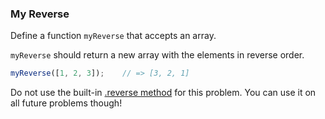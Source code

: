 ### My Reverse

Define a function `myReverse` that accepts an array.

`myReverse` should return a new array with the elements in reverse order.

```javascript
myReverse([1, 2, 3]);    // => [3, 2, 1]
```

Do not use the built-in [.reverse method](https://developer.mozilla.org/en-US/docs/Web/JavaScript/Reference/Global_Objects/Array/reverse) for this problem. You can use it on all
future problems though!
